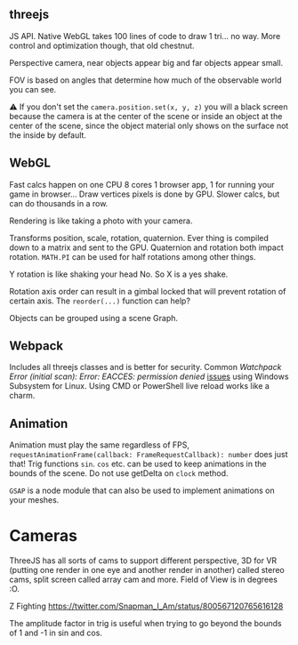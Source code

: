 ## threejs
JS API. Native WebGL takes 100 lines of code to draw 1 tri... no way. More control and optimization though, that old chestnut.

Perspective camera, near objects appear big and far objects appear small.

FOV is based on angles that determine how much of the observable world you can see.

⚠ If you don't set the `camera.position.set(x, y, z)` you will a black screen because the camera is at the center of the scene or inside an object at the center of the scene, since the object material only shows on the surface not the inside by default.

## WebGL
Fast calcs happen on one CPU 8 cores 1 browser app, 1 for running your game in browser...
Draw vertices pixels is done by GPU. Slower calcs, but can do thousands in a row. 

Rendering is like taking a photo with your camera.

Transforms position, scale, rotation, quaternion. Ever thing is compiled down to a matrix and sent to the GPU. Quaternion and rotation both impact rotation. `MATH.PI` can be used for half rotations among other things.

Y rotation is like shaking your head No. So X is a yes shake.

Rotation axis order can result in a gimbal locked that will prevent rotation of certain axis. The `reorder(...)` function can help?

Objects can be grouped using a scene Graph.

## Webpack
Includes all threejs classes and is better for security.
Common *Watchpack Error (initial scan): Error: EACCES: permission denied* [issues](https://github.com/webpack/webpack-dev-server/issues/2809) using Windows Subsystem for Linux. Using CMD or PowerShell live reload works like a charm.

## Animation

Animation must play the same regardless of FPS, `requestAnimationFrame(callback: FrameRequestCallback): number` does just that! Trig functions `sin`. `cos` etc. can be used to keep animations in the bounds of the scene. Do not use getDelta on `clock` method.

`GSAP` is a node module that can also be used to implement animations on your meshes.

# Cameras
ThreeJS has all sorts of cams to support different perspective, 3D for VR (putting one render in one eye and another render in another) called stereo cams, split screen called array cam and more. Field of View is in degrees :O.

Z Fighting https://twitter.com/Snapman_I_Am/status/800567120765616128

The amplitude factor in trig is useful when trying to go beyond the bounds of 1 and -1 in sin and cos. 

